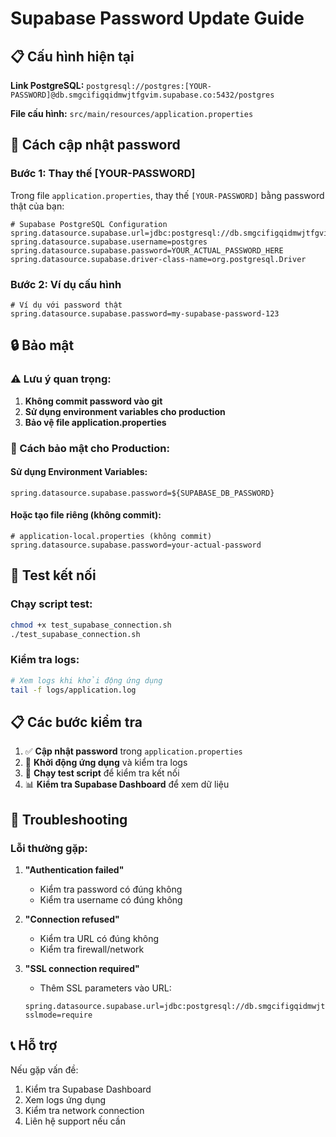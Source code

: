 # Supabase Password Update Guide

## 📋 Cấu hình hiện tại

**Link PostgreSQL:** `postgresql://postgres:[YOUR-PASSWORD]@db.smgcifigqidmwjtfgvim.supabase.co:5432/postgres`

**File cấu hình:** `src/main/resources/application.properties`

## 🔧 Cách cập nhật password

### Bước 1: Thay thế [YOUR-PASSWORD]

Trong file `application.properties`, thay thế `[YOUR-PASSWORD]` bằng password thật của bạn:

```properties
# Supabase PostgreSQL Configuration
spring.datasource.supabase.url=jdbc:postgresql://db.smgcifigqidmwjtfgvim.supabase.co:5432/postgres
spring.datasource.supabase.username=postgres
spring.datasource.supabase.password=YOUR_ACTUAL_PASSWORD_HERE
spring.datasource.supabase.driver-class-name=org.postgresql.Driver
```

### Bước 2: Ví dụ cấu hình

```properties
# Ví dụ với password thật
spring.datasource.supabase.password=my-supabase-password-123
```

## 🔒 Bảo mật

### ⚠️ Lưu ý quan trọng:

1. **Không commit password vào git**
2. **Sử dụng environment variables cho production**
3. **Bảo vệ file application.properties**

### 🔐 Cách bảo mật cho Production:

#### Sử dụng Environment Variables:
```properties
spring.datasource.supabase.password=${SUPABASE_DB_PASSWORD}
```

#### Hoặc tạo file riêng (không commit):
```properties
# application-local.properties (không commit)
spring.datasource.supabase.password=your-actual-password
```

## 🧪 Test kết nối

### Chạy script test:
```bash
chmod +x test_supabase_connection.sh
./test_supabase_connection.sh
```

### Kiểm tra logs:
```bash
# Xem logs khi khởi động ứng dụng
tail -f logs/application.log
```

## 📋 Các bước kiểm tra

1. ✅ **Cập nhật password** trong `application.properties`
2. 🔄 **Khởi động ứng dụng** và kiểm tra logs
3. 🧪 **Chạy test script** để kiểm tra kết nối
4. 📊 **Kiểm tra Supabase Dashboard** để xem dữ liệu

## 🚨 Troubleshooting

### Lỗi thường gặp:

1. **"Authentication failed"**
   - Kiểm tra password có đúng không
   - Kiểm tra username có đúng không

2. **"Connection refused"**
   - Kiểm tra URL có đúng không
   - Kiểm tra firewall/network

3. **"SSL connection required"**
   - Thêm SSL parameters vào URL:
   ```properties
   spring.datasource.supabase.url=jdbc:postgresql://db.smgcifigqidmwjtfgvim.supabase.co:5432/postgres?sslmode=require
   ```

## 📞 Hỗ trợ

Nếu gặp vấn đề:
1. Kiểm tra Supabase Dashboard
2. Xem logs ứng dụng
3. Kiểm tra network connection
4. Liên hệ support nếu cần
